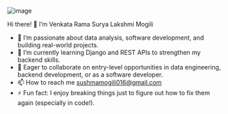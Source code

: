 ![image](https://github.com/user-attachments/assets/00063237-a9dc-4089-af89-ff93ac52a008)




                  
   Hi there! 👋 I’m Venkata Rama Surya Lakshmi Mogili


- 👀 I’m passionate about data analysis, software development, and building real-world projects.
- 🌱 I’m currently learning Django and REST APIs to strengthen my backend skills.
- 💞️ Eager to collaborate on entry-level opportunities in data engineering, backend development, or as a software developer.
- 📫 How to reach me sushmamogili016@gmail.com 
- ⚡ Fun fact: I enjoy breaking things just to figure out how to fix them again (especially in code!).



<!---
Sushmamogili/Sushmamogili is a ✨ special ✨ repository because its `README.md` (this file) appears on your GitHub profile.
You can click the Preview link to take a look at your changes.
--->
